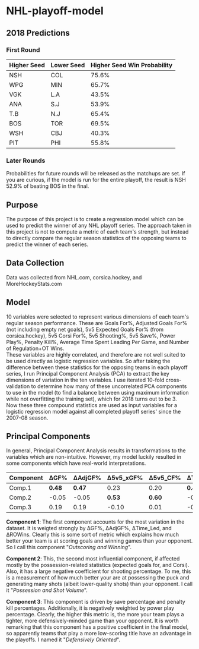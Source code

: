 # NHL-playoff-model

## 2018 Predictions

### First Round
| Higher Seed | Lower Seed | Higher Seed Win Probability |
| ----------- | ---------- | --------------------------------------------- |
| NSH | COL | 75.6% |
| WPG	| MIN	| 65.7% |
| VGK	| L.A	| 43.5% |	
| ANA |	S.J	| 53.9% |	
| T.B	| N.J	| 65.4% |
| BOS	| TOR	| 69.5% |
| WSH	| CBJ	| 40.3% |	
| PIT	| PHI	| 55.8% |

### Later Rounds
Probabilities for future rounds will be released as the matchups are set. If you are curious, if the model is run for the entire playoff, the result is NSH 52.9% of beating BOS in the final.


## Purpose

The purpose of this project is to create a regression model which can be used to predict the winner of any NHL playoff series. The approach taken in this project is not to compute a metric of each team's strength, but instead to directly compare the regular season statistics of the opposing teams to predict the winner of each series.

## Data Collection

Data was collected from NHL.com, corsica.hockey, and MoreHockeyStats.com

## Model

10 variables were selected to represent various dimensions of each team's regular season performance. These are Goals For%, Adjusted Goals For% (not including empty net goals), 5v5 Expected Goals For% (from corsica.hockey), 5v5 Corsi For%, 5v5 Shooting%, 5v5 Save%, Power Play%, Penalty Kill%, Average Time Spent Leading Per Game, and Number of Regulation+OT Wins.  
These variables are highly correlated, and therefore are not well suited to be used directly as logistic regression variables. So after taking the difference between these statistics for the opposing teams in each playoff series, I run Principal Component Analysis (PCA) to extract the key dimensions of variation in the ten variables.  I use iterated 10-fold cross-validation to determine how many of these uncorrelated PCA components to use in the model (to find a balance between using maximum information while not overfitting the training set), which for 2018 turns out to be 3.  
Now these three compound statistics are used as input variables for a logistic regression model against all completed playoff series' since the 2007-08 season.  

## Principal Components
In general, Principal Component Analysis results in transformations to the variables which are non-intuitive. However, my model luckily resulted in some components which have real-world interpretations.

|Component|	ΔGF%	|ΔAdjGF%	|Δ5v5_xGF%|Δ5v5_CF%	|ΔTime_Led|Δ5v5_Sh%	|Δ5v5_Sv%	|ΔPP%	|ΔPK%	|ΔROWins |
|---------|-------|---------|---------|---------|---------|---------|---------|-----|-----|--------|
|Comp.1	|**0.48**	|**0.47**	|0.23	|0.20	|**0.41**	|0.21	|0.04	|0.21	|0.09	|**0.44**|
|Comp.2	|-0.05	|-0.05	|**0.53**	|**0.60**	|-0.04	|**-0.49**	|-0.27	|-0.09	|0.16	|-0.13|
|Comp.3	|0.19	|0.19	|-0.10	|0.01	|-0.13	|-0.19	|**0.60**	|**-0.53**	|**0.47**	|-0.05|

**Component 1**: The first component accounts for the most variation in the dataset. It is weigted strongly by ΔGF%, ΔAdjGF%, ΔTime_Led, and ΔROWins. Clearly this is some sort of metric which explains how much better your team is at scoring goals and winning games than your opponent. So I call this component "_Outscoring and Winning_".

**Component 2**: This, the second most influential component, if affected mostly by the possession-related statistics (expected goals for, and Corsi). Also, it has a large negative coefficient for shooting percentage. To me, this is a measurement of how much better your are at possessing the puck and generating many shots (albeit lower-quality shots) than your opponent. I call it "_Possession and Shot Volume_".

**Component 3**: This component is driven by save percentage and penalty kill percentages. Additionally, it is negatively weighted by power play percentage. Clearly, the higher this metric is, the more your team plays a tighter, more defensively-minded game than your opponent. It is worth remarking that this component has a positive coefficient in the final model, so apparently teams that play a more low-scoring title have an advantage in the playoffs. I named it "_Defensively Oriented_".
